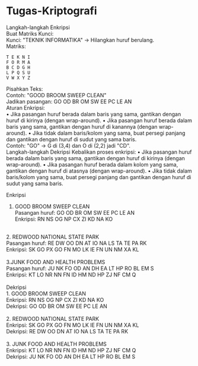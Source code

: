 # Tugas-Kriptografi
Langkah-langkah Enkripsi <br>
Buat Matriks Kunci:
<br>
Kunci: "TEKNIK INFORMATIKA" -> Hilangkan huruf berulang.
<br>
Matriks:
```
T E K N I
F O R M A
B C D G H
L P Q S U
V W X Y Z
```
Pisahkan Teks:
<br>
Contoh: "GOOD BROOM SWEEP CLEAN"
<br>
Jadikan pasangan: GO OD BR OM SW EE PC LE AN
<br>
Aturan Enkripsi:
<br>
• Jika pasangan huruf berada dalam baris yang sama, gantikan dengan huruf di kirinya (dengan wrap-around).
• Jika pasangan huruf berada dalam baris yang sama, gantikan dengan huruf di kanannya (dengan wrap-around).
• Jika tidak dalam baris/kolom yang sama, buat persegi panjang dan gantikan dengan huruf di sudut yang sama baris.
<br>
Contoh: "GO" -> G di (3,4) dan O di (2,2) jadi "CD".
<br>
Langkah-langkah Dekripsi
Kebalikan proses enkripsi:
• Jika pasangan huruf berada dalam baris yang sama, gantikan dengan huruf di kirinya (dengan wrap-around).
• Jika pasangan huruf berada dalam kolom yang sama, gantikan dengan huruf di atasnya (dengan wrap-around).
• Jika tidak dalam baris/kolom yang sama, buat persegi panjang dan gantikan dengan huruf di sudut yang sama baris.

Enkripsi <br>
1. GOOD BROOM SWEEP CLEAN <br>
Pasangan huruf: GO OD BR OM SW EE PC LE AN <br>
Enkripsi: RN NS OG NP CX ZI KD NA KO <br>
<br>
2. REDWOOD NATIONAL STATE PARK <br>
Pasangan huruf: RE DW OO DN AT IO NA LS TA TE PA RK <br>
Enkripsi: SK GO PX GO FN MO LK IE FN UN NM XA KL <br>
<br>
3.JUNK FOOD AND HEALTH PROBLEMS <br>
Pasangan huruf: JU NK FO OD AN DH EA LT HP RO BL EM S <br>
Enkripsi: KT LO NR NN FN ID HM ND HP ZJ NF CM Q <br>
<br> 
Dekripsi <br> 
1. GOOD BROOM SWEEP CLEAN <br>
Enkripsi: RN NS OG NP CX ZI KD NA KO <br>
Dekripsi: GO OD BR OM SW EE PC LE AN <br>
<br>
2. REDWOOD NATIONAL STATE PARK <br>
Enkripsi: SK GO PX GO FN MO LK IE FN UN NM XA KL <br>
Dekripsi: RE DW OO DN AT IO NA LS TA TE PA RK <br>
<br>
3. JUNK FOOD AND HEALTH PROBLEMS <br>
Enkripsi: KT LO NR NN FN ID HM ND HP ZJ NF CM Q <br>
Dekripsi: JU NK FO OD AN DH EA LT HP RO BL EM S <br>
